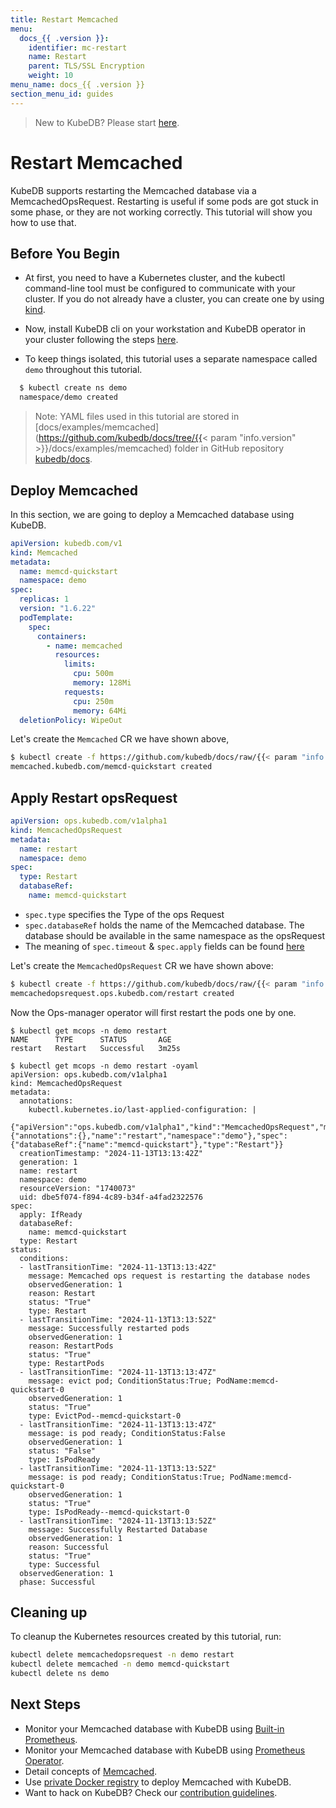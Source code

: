 ```yaml
---
title: Restart Memcached
menu:
  docs_{{ .version }}:
    identifier: mc-restart
    name: Restart
    parent: TLS/SSL Encryption
    weight: 10
menu_name: docs_{{ .version }}
section_menu_id: guides
---
```


> New to KubeDB? Please start [here](/docs/README.md).

# Restart Memcached

KubeDB supports restarting the Memcached database via a MemcachedOpsRequest. Restarting is useful if some pods are got stuck in some phase, or they are not working correctly. This tutorial will show you how to use that.

## Before You Begin

- At first, you need to have a Kubernetes cluster, and the kubectl command-line tool must be configured to communicate with your cluster. If you do not already have a cluster, you can create one by using [kind](https://kind.sigs.k8s.io/docs/user/quick-start/).

- Now, install KubeDB cli on your workstation and KubeDB operator in your cluster following the steps [here](/docs/setup/README.md).

- To keep things isolated, this tutorial uses a separate namespace called `demo` throughout this tutorial.

```bash
  $ kubectl create ns demo
  namespace/demo created
  ```

> Note: YAML files used in this tutorial are stored in [docs/examples/memcached](https://github.com/kubedb/docs/tree/{{< param "info.version" >}}/docs/examples/memcached) folder in GitHub repository [kubedb/docs](https://github.com/kubedb/docs).

## Deploy Memcached

In this section, we are going to deploy a Memcached database using KubeDB.

```yaml
apiVersion: kubedb.com/v1
kind: Memcached
metadata:
  name: memcd-quickstart
  namespace: demo
spec:
  replicas: 1
  version: "1.6.22"
  podTemplate:
    spec:
      containers:
        - name: memcached
          resources:
            limits:
              cpu: 500m
              memory: 128Mi
            requests:
              cpu: 250m
              memory: 64Mi
  deletionPolicy: WipeOut
```

Let's create the `Memcached` CR we have shown above,

```bash
$ kubectl create -f https://github.com/kubedb/docs/raw/{{< param "info.version" >}}/docs/examples/memcached/restart/memcached.yaml
memcached.kubedb.com/memcd-quickstart created
```

## Apply Restart opsRequest

```yaml
apiVersion: ops.kubedb.com/v1alpha1
kind: MemcachedOpsRequest
metadata:
  name: restart
  namespace: demo
spec:
  type: Restart
  databaseRef:
    name: memcd-quickstart
```

- `spec.type` specifies the Type of the ops Request
- `spec.databaseRef` holds the name of the Memcached database. The database should be available in the same namespace as the opsRequest
- The meaning of `spec.timeout` & `spec.apply` fields can be found [here](/docs/guides/memcached/concepts/memcached-opsrequest.md)

Let's create the `MemcachedOpsRequest` CR we have shown above:

```bash
$ kubectl create -f https://github.com/kubedb/docs/raw/{{< param "info.version" >}}/docs/examples/memcached/restart/opsrequest-restart.yaml
memcachedopsrequest.ops.kubedb.com/restart created
```

Now the Ops-manager operator will first restart the pods one by one.

```shell
$ kubectl get mcops -n demo restart 
NAME      TYPE      STATUS       AGE
restart   Restart   Successful   3m25s

$ kubectl get mcops -n demo restart -oyaml
apiVersion: ops.kubedb.com/v1alpha1
kind: MemcachedOpsRequest
metadata:
  annotations:
    kubectl.kubernetes.io/last-applied-configuration: |
      {"apiVersion":"ops.kubedb.com/v1alpha1","kind":"MemcachedOpsRequest","metadata":{"annotations":{},"name":"restart","namespace":"demo"},"spec":{"databaseRef":{"name":"memcd-quickstart"},"type":"Restart"}}
  creationTimestamp: "2024-11-13T13:13:42Z"
  generation: 1
  name: restart
  namespace: demo
  resourceVersion: "1740073"
  uid: dbe5f074-f894-4c89-b34f-a4fad2322576
spec:
  apply: IfReady
  databaseRef:
    name: memcd-quickstart
  type: Restart
status:
  conditions:
  - lastTransitionTime: "2024-11-13T13:13:42Z"
    message: Memcached ops request is restarting the database nodes
    observedGeneration: 1
    reason: Restart
    status: "True"
    type: Restart
  - lastTransitionTime: "2024-11-13T13:13:52Z"
    message: Successfully restarted pods
    observedGeneration: 1
    reason: RestartPods
    status: "True"
    type: RestartPods
  - lastTransitionTime: "2024-11-13T13:13:47Z"
    message: evict pod; ConditionStatus:True; PodName:memcd-quickstart-0
    observedGeneration: 1
    status: "True"
    type: EvictPod--memcd-quickstart-0
  - lastTransitionTime: "2024-11-13T13:13:47Z"
    message: is pod ready; ConditionStatus:False
    observedGeneration: 1
    status: "False"
    type: IsPodReady
  - lastTransitionTime: "2024-11-13T13:13:52Z"
    message: is pod ready; ConditionStatus:True; PodName:memcd-quickstart-0
    observedGeneration: 1
    status: "True"
    type: IsPodReady--memcd-quickstart-0
  - lastTransitionTime: "2024-11-13T13:13:52Z"
    message: Successfully Restarted Database
    observedGeneration: 1
    reason: Successful
    status: "True"
    type: Successful
  observedGeneration: 1
  phase: Successful
```

## Cleaning up

To cleanup the Kubernetes resources created by this tutorial, run:

```bash
kubectl delete memcachedopsrequest -n demo restart
kubectl delete memcached -n demo memcd-quickstart
kubectl delete ns demo
```

## Next Steps

- Monitor your Memcached database with KubeDB using [Built-in Prometheus](/docs/guides/memcached/monitoring/using-builtin-prometheus.md).
- Monitor your Memcached database with KubeDB using [Prometheus Operator](/docs/guides/memcached/monitoring/using-prometheus-operator.md).
- Detail concepts of [Memcached](/docs/guides/memcached/concepts/memcached.md).
- Use [private Docker registry](/docs/guides/memcached/private-registry/using-private-registry.md) to deploy Memcached with KubeDB.
- Want to hack on KubeDB? Check our [contribution guidelines](/docs/CONTRIBUTING.md).
